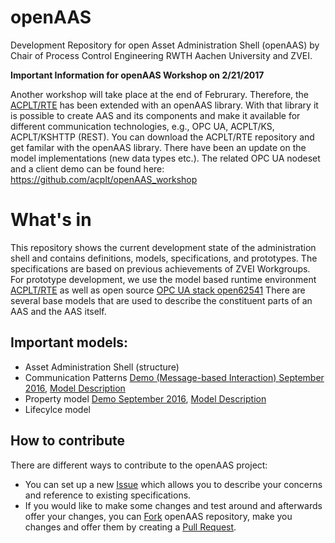 # openAAS
Development Repository for open Asset Administration Shell (openAAS) by Chair of Process Control Engineering RWTH Aachen University and ZVEI.

**Important Information for openAAS Workshop on 2/21/2017**

Another workshop will take place at the end of Februrary. Therefore, the [ACPLT/RTE](https://github.com/acplt/rte) has been extended with an openAAS library. With that library it is possible to create AAS and its components and make it available for different communication technologies, e.g., OPC UA, ACPLT/KS, ACPLT/KSHTTP (REST).
You can download the ACPLT/RTE repository and get familar with the openAAS library. There have been an update on the model implementations (new data types etc.). The related OPC UA nodeset and a client demo can be found here:
https://github.com/acplt/openAAS_workshop


# What's in
This repository shows the current development state of the administration shell and contains definitions, models, specifications, and prototypes. The specifications are based on previous achievements of ZVEI Workgroups.
For prototype development, we use the model based runtime environment [ACPLT/RTE](https://github.com/acplt/rte) as well as open source [OPC UA stack open62541](https://github.com/open62541/open62541) 
There are several base models that are used to describe the constituent parts of an AAS and the AAS itself.


## Important models:
- Asset Administration Shell (structure)
- Communication Patterns [Demo (Message-based Interaction) September 2016](https://github.com/acplt/openAAS_PropertyDemo/),  [Model Description](https://github.com/acplt/openAAS/blob/master/Doc/ComBasic.pdf)
- Property model [Demo September 2016](https://github.com/acplt/openAAS_PropertyDemo/),  [Model Description](https://github.com/acplt/openAAS/blob/master/Doc/PropertyMetaModel.pdf)
- Lifecylce model 


## How to contribute
There are different ways to contribute to the openAAS project:
- You can set up a new [Issue]( https://github.com/acplt/openAAS/issues) which allows you to describe your concerns and reference to existing specifications.
- If you would like to make some changes and test around and afterwards offer your changes, you can [Fork]( https://help.github.com/articles/fork-a-repo/) openAAS repository, make you changes and offer them by creating a [Pull Request]( https://help.github.com/articles/creating-a-pull-request/).



